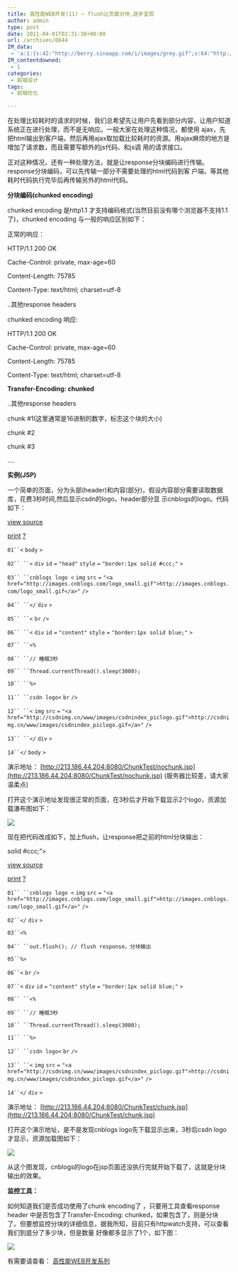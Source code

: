 ```yaml
---
title: 高性能WEB开发(11) – flush让页面分块,逐步呈现
author: admin
type: post
date: 2011-04-01T02:31:38+00:00
url: /archives/8844
IM_data:
 - 'a:1:{s:42:"http://berry.sinaapp.com/i/images/grey.gif";s:64:"http://blog.haohtml.com/wp-content/uploads/2011/04/ef42_grey.gif";}'
IM_contentdowned:
 - 1
categories:
 - 前端设计
tags:
 - 前端优化

---
```

在处理比较耗时的请求的时候，我们总希望先让用户先看到部分内容，让用户知道系统正在进行处理，而不是无响应。一般大家在处理这种情况，都使用 ajax，先把html输出到客户端，然后再用ajax取加载比较耗时的资源。用ajax麻烦的地方是增加了请求数，而且需要写额外的js代码、和js调 用的请求接口。

正对这种情况，还有一种处理方法，就是让response分块编码进行传输。response分块编码，可以先传输一部分不需要处理的html代码到客 户端，等其他耗时代码执行完毕后再传输另外的html代码。

**分块编码(chunked encoding)**

chunked encoding 是http1.1 才支持编码格式(当然目前没有哪个浏览器不支持1.1了)，chunked encoding 与一般的响应区别如下：



正常的响应：


HTTP/1.1 200 OK


Cache-Control: private, max-age=60


Content-Length: 75785


Content-Type: text/html; charset=utf-8


..其他response headers


chunked encoding 响应:


HTTP/1.1 200 OK


Cache-Control: private, max-age=60


Content-Length: 75785


Content-Type: text/html; charset=utf-8


**Transfer-Encoding: chunked**

..其他response headers


chunk #1(这里通常是16进制的数字，标志这个块的大小)


chunk #2


chunk #3


….




**实例(JSP)**

一个简单的页面，分为头部(header)和内容(部分)，假设内容部分需要读取数据库，花费3秒时间,然后显示csdn的logo。header部分显 示cnblogs的logo。代码如下：

[view source](http://www.cnblogs.com/BearsTaR/archive/2010/05/19/flush_chunk_encoding.html#viewSource "view source")

[print](http://www.cnblogs.com/BearsTaR/archive/2010/05/19/flush_chunk_encoding.html#printSource "print") [?](http://www.cnblogs.com/BearsTaR/archive/2010/05/19/flush_chunk_encoding.html#about "?")

`01``<` `body` `>`

`02`` ``<` `div` `id` `=` `"head"` `style` `=` `"border:1px solid #ccc;"` `>`

`03`` ``cnblogs logo <` `img` `src` `=` `"<a href="http://images.cnblogs.com/logo_small.gif">http://images.cnblogs.com/logo_small.gif</a>"` `/> `

`04`` ``</` `div` `>`

`05`` ``<` `br` `/>`

`06`` ``<` `div` `id` `=` `"content"` `style` `=` `"border:1px solid blue;"` `>`

`07`` ``<%`

`08`` ``// 睡眠3秒`

`09`` ``Thread.currentThread().sleep(3000);`

`10`` ``%>`

`11`` ``csdn logo<` `br` `/>`

`12`` ``<` `img` `src` `=` `"<a href="http://csdnimg.cn/www/images/csdnindex_piclogo.gif">http://csdnimg.cn/www/images/csdnindex_piclogo.gif</a>"` `/> `

`13`` ``</` `div` `>`

`14``</` `body` `>`

演示地址： [http://213.186.44.204:8080/ChunkTest/nochunk.jsp](http://213.186.44.204:8080/ChunkTest/nochunk.jsp) (服务器比较差，请大家温柔点)


打开这个演示地址发现很正常的页面，在3秒后才开始下载显示2个logo，资源加载瀑布图如下：


![](http://berry.sinaapp.com/i/images/grey.gif)

现在把代码改成如下，加上flush，让response把之前的html分块输出：


solid #ccc;”>


[view source](http://www.cnblogs.com/BearsTaR/archive/2010/05/19/flush_chunk_encoding.html#viewSource "view source")

[print](http://www.cnblogs.com/BearsTaR/archive/2010/05/19/flush_chunk_encoding.html#printSource "print") [?](http://www.cnblogs.com/BearsTaR/archive/2010/05/19/flush_chunk_encoding.html#about "?")

`01`` ``cnblogs logo <` `img` `src` `=` `"<a href="http://images.cnblogs.com/logo_small.gif">http://images.cnblogs.com/logo_small.gif</a>"` `/> `

`02``</` `div` `>`

`03``<%`

`04`` ``out.flush(); // flush response，分块输出`

`05``%>`

`06``<` `br` `/>`

`07``<` `div` `id` `=` `"content"` `style` `=` `"border:1px solid blue;"` `>`

`08`` ``<%`

`09`` ``// 睡眠3秒`

`10`` ``Thread.currentThread().sleep(3000);`

`11`` ``%>`

`12`` ``csdn logo<` `br` `/>`

`13`` ``<` `img` `src` `=` `"<a href="http://csdnimg.cn/www/images/csdnindex_piclogo.gif">http://csdnimg.cn/www/images/csdnindex_piclogo.gif</a>"` `/> `

`14``</` `div` `>`

演示地址： [http://213.186.44.204:8080/ChunkTest/chunk.jsp](http://213.186.44.204:8080/ChunkTest/chunk.jsp)

打开这个演示地址，是不是发现cnblogs logo先下载显示出来，3秒后csdn logo才显示，资源加载图如下：


![](http://berry.sinaapp.com/i/images/grey.gif)

从这个图发现，cnblogs的logo在jsp页面还没执行完就开始下载了，这就是分块输出的效果。


**监控工具：**

如何知道我们是否成功使用了chunk encoding了 ，只要用工具查看response header 中是否包含了Transfer-Encoding: chunked，如果包含了，则是分块了。但要想监控分块的详细信息，据我所知，目前只有httpwatch支持，可以查看我们到底分了多少块，但是数量 好像都多显示了1个，如下图：


![](http://berry.sinaapp.com/i/images/grey.gif)

有需要请查看： [高性能WEB开发系列](http://www.cnblogs.com/BearsTaR/archive/2010/05/12/web_performance.html)